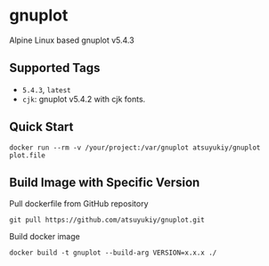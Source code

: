 # gnuplot
Alpine Linux based gnuplot v5.4.3

## Supported Tags
- `5.4.3`, `latest`
- `cjk`: gnuplot v5.4.2 with cjk fonts.

## Quick Start
```
docker run --rm -v /your/project:/var/gnuplot atsuyukiy/gnuplot plot.file
```

## Build Image with Specific Version
Pull dockerfile from GitHub repository
```
git pull https://github.com/atsuyukiy/gnuplot.git
```
Build docker image
```
docker build -t gnuplot --build-arg VERSION=x.x.x ./
```
